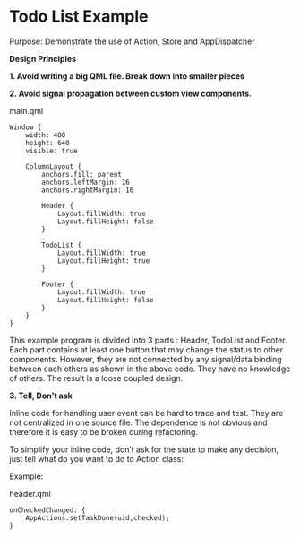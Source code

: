 Todo List Example
=================

Purpose: Demonstrate the use of Action, Store and AppDispatcher

**Design Principles**

**1. Avoid writing a big QML file. Break down into smaller pieces**

**2. Avoid signal propagation between custom view components.**

main.qml
```
Window {
    width: 480
    height: 640
    visible: true

    ColumnLayout {
        anchors.fill: parent
        anchors.leftMargin: 16
        anchors.rightMargin: 16

        Header {
            Layout.fillWidth: true
            Layout.fillHeight: false
        }

        TodoList {
            Layout.fillWidth: true
            Layout.fillHeight: true
        }

        Footer {
            Layout.fillWidth: true
            Layout.fillHeight: false
        }
    }
}
```

This example program is divided into 3 parts : Header, TodoList and Footer. 
Each part contains at least one button that may change the status to other components.
However, they are not connected by any signal/data binding between each others as shown in the above code. 
They have no knowledge of others. 
The result is a loose coupled design.

**3. Tell, Don't ask**

Inline code for handling user event can be hard to trace and test. They are not centralized in one source file. The dependence is not obvious and therefore it is easy to be broken during refactoring.

To simplify your inline code, don’t ask for the state to make any decision, just tell what do you want to do to Action class:

Example:

header.qml
```
onCheckedChanged: {
    AppActions.setTaskDone(uid,checked);
}
```





